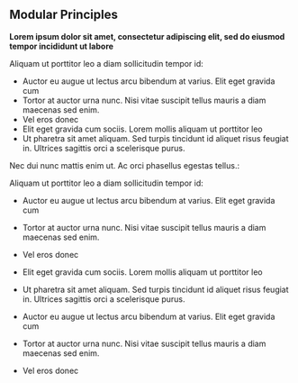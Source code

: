 ## Modular Principles

**Lorem ipsum dolor sit amet, consectetur adipiscing elit, sed do eiusmod tempor incididunt ut labore**

Aliquam ut porttitor leo a diam sollicitudin tempor id:

* Auctor eu augue ut lectus arcu bibendum at varius. Elit eget gravida cum
* Tortor at auctor urna nunc. Nisi vitae suscipit tellus mauris a diam maecenas sed enim.
* Vel eros donec
* Elit eget gravida cum sociis. Lorem mollis aliquam ut porttitor leo
* Ut pharetra sit amet aliquam. Sed turpis tincidunt id aliquet risus feugiat in. Ultrices sagittis orci a scelerisque purus.

Nec dui nunc mattis enim ut. Ac orci phasellus egestas tellus.:

Aliquam ut porttitor leo a diam sollicitudin tempor id:

* Auctor eu augue ut lectus arcu bibendum at varius. Elit eget gravida cum
* Tortor at auctor urna nunc. Nisi vitae suscipit tellus mauris a diam maecenas sed enim.
* Vel eros donec
* Elit eget gravida cum sociis. Lorem mollis aliquam ut porttitor leo
* Ut pharetra sit amet aliquam. Sed turpis tincidunt id aliquet risus feugiat in. Ultrices sagittis orci a scelerisque purus.

* Auctor eu augue ut lectus arcu bibendum at varius. Elit eget gravida cum
* Tortor at auctor urna nunc. Nisi vitae suscipit tellus mauris a diam maecenas sed enim.
* Vel eros donec